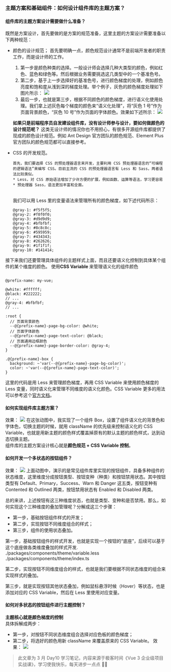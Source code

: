 ### 主题方案和基础组件：如何设计组件库的主题方案？

#### 组件库的主题方案设计需要做什么准备？

既然是方案设计，首先要做的是方案的规范准备，这里主题的方案设计需要准备以下两种规范：

- 颜色的设计规范；
  首先要明确一点，颜色规范设计通常不是前端开发者的职责工作，而是设计师的工作。<br/>

  1. 第一步是颜色种类的选择。一般设计师会选择几种大类型的颜色，例如红色、蓝色和绿色等。然后根据业务需要挑选这几类型中的一个基准色号。
  2. 第二步，基于上一步选择好的基准色号，进行颜色梯度的处理，例如颜色亮度和饱和度从浅到深的梯度处理。举个例子，灰色的颜色梯度处理如下图片所示：
     ![](https://static001.geekbang.org/resource/image/dc/75/dc831de00fc4eea40170e64c7a978675.png?wh=1718x352)
  3. 最后一步，也就是第三步，根据不同颜色的颜色梯度，进行语义化使用处理。我们拿上述灰色每个梯度的颜色来“语义化处理”，将“灰色 1 号”作为页面背景颜色，“灰色 10 号”作为页面的字体颜色。效果如下述所示：
     ![](https://static001.geekbang.org/resource/image/25/6c/25f3bd28dc6ec37ed320c240d9e46a6c.png?wh=1720x318)<br/>

  <b>如果只是前端程序员自发建设组件库，没有设计师参与设计，要如何做颜色的设计规范呢？</b>
  这类无设计师的情况你也不用担心，有很多开源组件库都提供了现成的颜色设计规范。例如 Ant Design 官方团队的颜色规范、Element Plus 官方团队的颜色规范都可以直接参考。

- CSS 的开发规范。

      首先，我们要选择 CSS 的预处理器语言来开发，主要利用 CSS 预处理器语言的“可编程的逻辑语法”来编写 CSS。目前主流的 CSS 的预处理器语言有 Less 和 Sass，两者语法比较类似。
      * Less，对 CSS 原始语法增加了少许方便的扩展，例如函数、运算等语法，学习更容易
      * 预处理器 Sass，语法更加丰富和全面。

  <br/>
  我们可以用 Less 里的变量语法来管理所有的颜色梯度，如下述代码所示：

  ```
  @gray-1: #f5f5f5;
  @gray-2: #f0f0f0;
  @gray-3: #d9d9d9;
  @gray-4: #bfbfbf;
  @gray-5: #8c8c8c;
  @gray-6: #595959;
  @gray-7: #434343;
  @gray-8: #262626;
  @gray-9: #1f1f1f;
  @gray-10: #141414;
  ```

接下来我们还要管理具体组件的主题样式上面，而且还要语义化控制到具体某个组件的某个维度的颜色。
使用<b>CSS Variable </b>来管理语义化的组件颜色

```

@prefix-name: my-vue;

@white: #ffffff;
@black: #222222;
// ...
@gray-4: #bfbfbf;
// ...

:root {
  // 页面背景颜色
  --@{prefix-name}-page-bg-color: @white;
  // 页面字体颜色
  --@{prefix-name}-page-text-color: @black;
  // 页面通用边框颜色
  --@{prefix-name}-page-border-color: @gray-4;
}

.@{prefix-name}-box {
  background: ~'var(--@{prefix-name}-page-bg-color)';
  color: ~'var(--@{prefix-name}-page-text-color)';
}
```

这里的代码是用 Less 来管理颜色梯度，再用 CSS Variable 来使用颜色梯度的 Less 变量，同时语义化来管理不同维度的语义化颜色。CSS Variable 更多的用法可以参考这个[官方文档](https://developer.mozilla.org/zh-CN/docs/Web/CSS/Using_CSS_custom_properties)。

#### 如何实现组件库主题方案？

效果：
![](https://static001.geekbang.org/resource/image/68/72/685ae92141680743d9c98c868db29372.gif?wh=599x260)
在这张动图中，我实现了一个组件 Box，设置了组件语义化的背景色和字体色，切换主题的时候，就用 className 的优先级来控制语义化的 CSS Variable，也就是用新主题的颜色样式覆盖掉原有的默认主题的颜色样式，达到动态切换主题。
<br/>
组件库的主题方案设计核心就是<b>颜色规范 + CSS Variable 控制</b>。

#### 如何开发一个多状态的按钮组件？

效果：
![](https://static001.geekbang.org/resource/image/ba/10/bayy5ee855313c057e0b37c029335e10.gif?wh=600x200)
上面动图中，演示的是常见组件库里实现的按钮组件，具备多种组件的状态维度，这里维度分成按钮类型、按钮变种（种类）和按钮禁用状态。其中按钮类型有 Default、Primary，Success、Warn 和 Danger 这五类，按钮变种有 Contented 和 Outlined 两类，按钮禁用状态有 Enabled 和 Disabled 两类。
<br/>

总的来讲，上述按钮有这三种维度状态，也就是类型、变种和是否禁用。那么，如何实现这个三种维度的叠加管理呢？分解成这三个步骤：

- 第一步，基础按钮组件样式的开发；
- 第二步，实现按钮不同维度组合的样式；
- 第三步，组件的使用状态叠加。

第一步，基础按钮组件的样式开发，也就是实现一个按钮的“底座”，后续可以基于这个底座做各类维度叠加的样式开发.
./packages/components/theme/variable.less
./packages/components/theme/index.ts

第二步，实现按钮不同维度组合的样式，也就是我们要根据不同状态维度的组合来实现样式的叠加。

第三步，就是实现按钮其他状态叠加，例如鼠标悬浮时候（Hover）等状态，也是添加对应的 CSS Variable，然后在 Less 里使用对应变量。

#### 如何对多状态的按钮组件进行主题控制？

<b>主题核心就是颜色梯度的控制</b>
<br/>
具体拆解成两步：<br>

- 第一步，对按钮不同状态维度组合选择对应色板的颜色梯度；
- 第二步，将选好的颜色用新 className 来覆盖原来的 CSS Variable。
  效果：
  ![](https://static001.geekbang.org/resource/image/ba/10/bayy5ee855313c057e0b37c029335e10.gif?wh=600x200)

> 此文章为 3 月 Day10 学习笔记，内容来源于极客时间《Vue 3 企业级项目实战课》，学习使我快乐，每天进步一点点 💪💪
